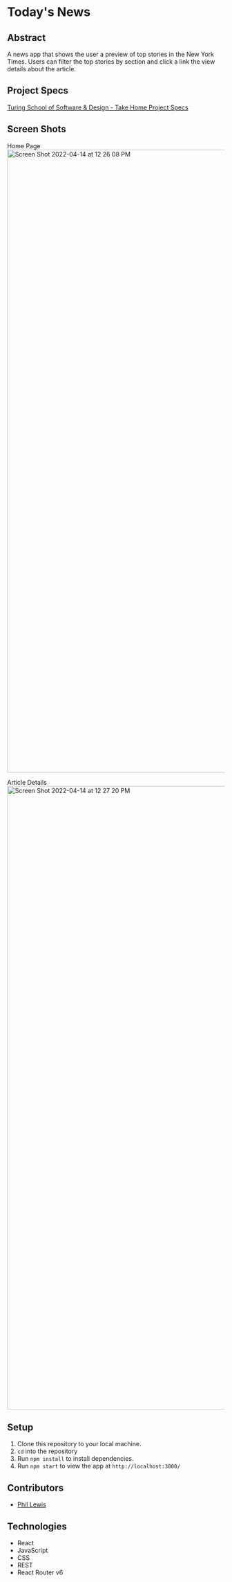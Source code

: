 # Today's News

## Abstract
A news app that shows the user a preview of top stories in the New York Times. Users can filter the top stories by section and click a link the view details about the article.

## Project Specs
[Turing School of Software & Design - Take Home Project Specs](https://mod4.turing.edu/projects/take_home/)

## Screen Shots

Home Page
<img width="1439" alt="Screen Shot 2022-04-14 at 12 26 08 PM" src="https://user-images.githubusercontent.com/65195952/163453863-8b076b32-3c0f-4c6e-81fc-5611db071b45.png">

Article Details
<img width="1440" alt="Screen Shot 2022-04-14 at 12 27 20 PM" src="https://user-images.githubusercontent.com/65195952/163454017-d6db0779-bad0-461b-b8fd-c19cace1da11.png">

## Setup
1. Clone this repository to your local machine.
2. `cd` into the repository
3. Run `npm install` to install dependencies.
4. Run `npm start` to view the app at `http://localhost:3000/`

## Contributors
- [Phil Lewis](https://www.linkedin.com/in/philambroselewis/) 

## Technologies
- React
- JavaScript
- CSS
- REST
- React Router v6